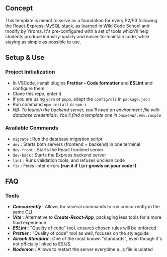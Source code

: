 ## Concept

This template is meant to serve as a foundation for every P2/P3 following the React-Express-MySQL stack, as learned in Wild Code School and modify by Yiroma.
It's pre-configured with a set of tools which'll help students produce industry-quality and easier-to-maintain code, while staying as simple as possible to use.

## Setup & Use

### Project Initialization

- In VSCode, install plugins **Prettier - Code formatter** and **ESLint** and configure them
- Clone this repo, enter it
- If you are using `yarn` or `pnpm`, adapt the `config/cli` in `package.json`
- Run command `npm install` or `npm i`
- _NB: To launch the backend server, you'll need an environment file with database credentials. You'll find a template one in `backend/.env.sample`_

### Available Commands

- `migrate` : Run the database migration script
- `dev` : Starts both servers (frontend + backend) in one terminal
- `dev-front` : Starts the React frontend server
- `dev-back` : Starts the Express backend server
- `lint` : Runs validation tools, and refuses unclean code
- `fix` : Fixes linter errors **(run it if `lint` growls on your code !)**

## FAQ

### Tools

- **_Concurrently_** : Allows for several commands to run concurrently in the same CLI
- **_Vite_** : Alternative to **_Create-React-App_**, packaging less tools for a more fluid experience
- **_ESLint_** : "Quality of code" tool, ensures chosen rules will be enforced
- **_Prettier_** : "Quality of code" tool as well, focuses on the styleguide
- **_Airbnb Standard_** : One of the most known "standards", even though it's not officially linked to ES/JS
- **_Nodemon_** : Allows to restart the server everytime a .js file is udated
